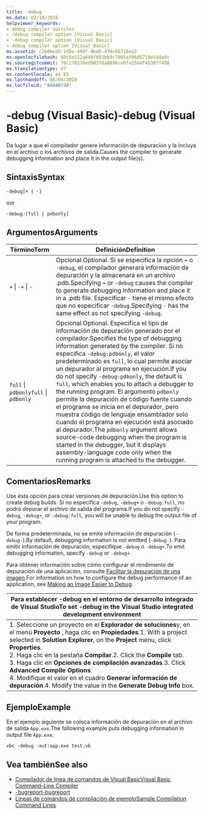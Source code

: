 ```yaml
---
title: -debug
ms.date: 03/10/2018
helpviewer_keywords:
- debug compiler switches
- /debug compiler option [Visual Basic]
- -debug compiler option [Visual Basic]
- debug compiler option [Visual Basic]
ms.assetid: c2b0bea5-1d5e-499f-9bd5-4f6c6b715ea2
ms.openlocfilehash: 60c6e512a648f093bb9c70b5af86d5719e544adc
ms.sourcegitcommit: f8c270376ed905f6a8896ce0fe25b4f4b38ff498
ms.translationtype: HT
ms.contentlocale: es-ES
ms.lasthandoff: 06/04/2020
ms.locfileid: "84408730"
---
```

# <a name="-debug-visual-basic"></a><span data-ttu-id="06594-102">-debug (Visual Basic)</span><span class="sxs-lookup"><span data-stu-id="06594-102">-debug (Visual Basic)</span></span>

<span data-ttu-id="06594-103">Da lugar a que el compilador genere información de depuración y la incluya en el archivo o los archivos de salida.</span><span class="sxs-lookup"><span data-stu-id="06594-103">Causes the compiler to generate debugging information and place it in the output file(s).</span></span>

## <a name="syntax"></a><span data-ttu-id="06594-104">Sintaxis</span><span class="sxs-lookup"><span data-stu-id="06594-104">Syntax</span></span>

```console
-debug[+ | -]
```

<span data-ttu-id="06594-105">o</span><span class="sxs-lookup"><span data-stu-id="06594-105">or</span></span>

```console
-debug:[full | pdbonly]
```

## <a name="arguments"></a><span data-ttu-id="06594-106">Argumentos</span><span class="sxs-lookup"><span data-stu-id="06594-106">Arguments</span></span>

|<span data-ttu-id="06594-107">Término</span><span class="sxs-lookup"><span data-stu-id="06594-107">Term</span></span>|<span data-ttu-id="06594-108">Definición</span><span class="sxs-lookup"><span data-stu-id="06594-108">Definition</span></span>|
|---|---|
|<span data-ttu-id="06594-109">`+` &#124; `-`</span><span class="sxs-lookup"><span data-stu-id="06594-109">`+` &#124; `-`</span></span>|<span data-ttu-id="06594-110">Opcional.</span><span class="sxs-lookup"><span data-stu-id="06594-110">Optional.</span></span> <span data-ttu-id="06594-111">Si se especifica la opción `+` o `-debug`, el compilador generará información de depuración y la almacenará en un archivo .pdb.</span><span class="sxs-lookup"><span data-stu-id="06594-111">Specifying `+` or `-debug` causes the compiler to generate debugging information and place it in a .pdb file.</span></span> <span data-ttu-id="06594-112">Especificar `-` tiene el mismo efecto que no especificar `-debug`.</span><span class="sxs-lookup"><span data-stu-id="06594-112">Specifying `-` has the same effect as not specifying `-debug`.</span></span>|
|<span data-ttu-id="06594-113">`full` &#124; `pdbonly`</span><span class="sxs-lookup"><span data-stu-id="06594-113">`full` &#124; `pdbonly`</span></span>|<span data-ttu-id="06594-114">Opcional.</span><span class="sxs-lookup"><span data-stu-id="06594-114">Optional.</span></span> <span data-ttu-id="06594-115">Especifica el tipo de información de depuración generado por el compilador.</span><span class="sxs-lookup"><span data-stu-id="06594-115">Specifies the type of debugging information generated by the compiler.</span></span> <span data-ttu-id="06594-116">Si no especifica `-debug:pdbonly`, el valor predeterminado es `full`, lo cual permite asociar un depurador al programa en ejecución.</span><span class="sxs-lookup"><span data-stu-id="06594-116">If you do not specify `-debug:pdbonly`, the default is `full`, which enables you to attach a debugger to the running program.</span></span> <span data-ttu-id="06594-117">El argumento `pdbonly` permite la depuración de código fuente cuando el programa se inicia en el depurador, pero muestra código de lenguaje ensamblador solo cuando el programa en ejecución está asociado al depurador.</span><span class="sxs-lookup"><span data-stu-id="06594-117">The `pdbonly` argument allows source-code debugging when the program is started in the debugger, but it displays assembly-language code only when the running program is attached to the debugger.</span></span>|

## <a name="remarks"></a><span data-ttu-id="06594-118">Comentarios</span><span class="sxs-lookup"><span data-stu-id="06594-118">Remarks</span></span>

<span data-ttu-id="06594-119">Use esta opción para crear versiones de depuración.</span><span class="sxs-lookup"><span data-stu-id="06594-119">Use this option to create debug builds.</span></span> <span data-ttu-id="06594-120">Si no especifica `-debug`, `-debug+` o `-debug:full`, no podrá depurar el archivo de salida del programa.</span><span class="sxs-lookup"><span data-stu-id="06594-120">If you do not specify `-debug`, `-debug+`, or `-debug:full`, you will be unable to debug the output file of your program.</span></span>

<span data-ttu-id="06594-121">De forma predeterminada, no se emite información de depuración (`-debug-`).</span><span class="sxs-lookup"><span data-stu-id="06594-121">By default, debugging information is not emitted (`-debug-`).</span></span> <span data-ttu-id="06594-122">Para emitir información de depuración, especifique `-debug` o `-debug+`.</span><span class="sxs-lookup"><span data-stu-id="06594-122">To emit debugging information, specify `-debug` or `-debug+`.</span></span>

<span data-ttu-id="06594-123">Para obtener información sobre cómo configurar el rendimiento de depuración de una aplicación, consulte [Facilitar la depuración de una imagen](../../../framework/debug-trace-profile/making-an-image-easier-to-debug.md).</span><span class="sxs-lookup"><span data-stu-id="06594-123">For information on how to configure the debug performance of an application, see [Making an Image Easier to Debug](../../../framework/debug-trace-profile/making-an-image-easier-to-debug.md).</span></span>

|<span data-ttu-id="06594-124">Para establecer -debug en el entorno de desarrollo integrado de Visual Studio</span><span class="sxs-lookup"><span data-stu-id="06594-124">To set -debug in the Visual Studio integrated development environment</span></span>|
|---|
|<span data-ttu-id="06594-125">1.  Seleccione un proyecto en el **Explorador de soluciones**y, en el menú **Proyecto** , haga clic en **Propiedades**.</span><span class="sxs-lookup"><span data-stu-id="06594-125">1.  With a project selected in **Solution Explorer**, on the **Project** menu, click **Properties**.</span></span> <br /><span data-ttu-id="06594-126">2.  Haga clic en la pestaña **Compilar**.</span><span class="sxs-lookup"><span data-stu-id="06594-126">2.  Click the **Compile** tab.</span></span><br /><span data-ttu-id="06594-127">3.  Haga clic en **Opciones de compilación avanzadas**.</span><span class="sxs-lookup"><span data-stu-id="06594-127">3.  Click **Advanced Compile Options**.</span></span><br /><span data-ttu-id="06594-128">4.  Modifique el valor en el cuadro **Generar información de depuración**.</span><span class="sxs-lookup"><span data-stu-id="06594-128">4.  Modify the value in the **Generate Debug Info** box.</span></span>|

## <a name="example"></a><span data-ttu-id="06594-129">Ejemplo</span><span class="sxs-lookup"><span data-stu-id="06594-129">Example</span></span>

<span data-ttu-id="06594-130">En el ejemplo siguiente se coloca información de depuración en el archivo de salida `App.exe`.</span><span class="sxs-lookup"><span data-stu-id="06594-130">The following example puts debugging information in output file `App.exe`.</span></span>

```console
vbc -debug -out:app.exe test.vb
```

## <a name="see-also"></a><span data-ttu-id="06594-131">Vea también</span><span class="sxs-lookup"><span data-stu-id="06594-131">See also</span></span>

- [<span data-ttu-id="06594-132">Compilador de línea de comandos de Visual Basic</span><span class="sxs-lookup"><span data-stu-id="06594-132">Visual Basic Command-Line Compiler</span></span>](index.md)
- [<span data-ttu-id="06594-133">-bugreport</span><span class="sxs-lookup"><span data-stu-id="06594-133">-bugreport</span></span>](bugreport.md)
- [<span data-ttu-id="06594-134">Líneas de comandos de compilación de ejemplo</span><span class="sxs-lookup"><span data-stu-id="06594-134">Sample Compilation Command Lines</span></span>](sample-compilation-command-lines.md)
